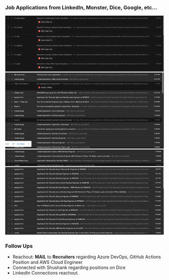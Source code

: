 ### **Job Applications from LinkedIn, Monster, Dice, Google, etc...**
![alt text](image.png)
![alt text](image-1.png)
![alt text](image-2.png)
![alt text](image-3.png)


### **Follow Ups**
- Reachout: **MAIL** to **Recruiters** regarding Azure DevOps, GitHub Actions Position and AWS Cloud Engineer
- Connected with Shushank regarding positions on Dice 
- LinkedIn Connections reachout.